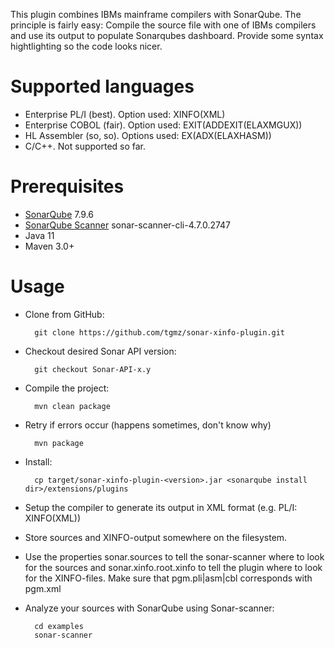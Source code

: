 <!---
/*******************************************************************************
  * Copyright (c) 20.10.2021 Thomas Zierer.
  * All rights reserved. This program and the accompanying materials
  * are made available under the terms of the Eclipse Public License v2.0
  * which accompanies this distribution, and is available at
  * http://www.eclipse.org/legal/epl-v20.html
  *
  * Contributors:
  *    Thomas Zierer - initial API and implementation and/or initial documentation
  *******************************************************************************/
-->
This plugin combines IBMs mainframe compilers with SonarQube. The principle is fairly easy: Compile the source file with one of IBMs compilers and use its output to populate Sonarqubes dashboard. Provide some syntax hightlighting so the code looks nicer.

Supported languages
===================
* Enterprise PL/I (best). Option used: XINFO(XML)
* Enterprise COBOL (fair). Option used: EXIT(ADDEXIT(ELAXMGUX))
* HL Assembler (so, so). Options used: EX(ADX(ELAXHASM))
* C/C++. Not supported so far.

Prerequisites
=============
* [SonarQube](http://www.sonarqube.org/downloads/) 7.9.6
* [SonarQube Scanner](http://docs.sonarqube.org/display/SCAN/Analyzing+with+SonarQube+Scanner) sonar-scanner-cli-4.7.0.2747
* Java 11
* Maven 3.0+

Usage
=====
* Clone from GitHub:

        git clone https://github.com/tgmz/sonar-xinfo-plugin.git
        
* Checkout desired Sonar API version:

        git checkout Sonar-API-x.y
        
* Compile the project:

        mvn clean package
        
* Retry if errors occur (happens sometimes, don't know why)

        mvn package
        
* Install:

        cp target/sonar-xinfo-plugin-<version>.jar <sonarqube install dir>/extensions/plugins

* Setup the compiler to generate its output in XML format (e.g. PL/I: XINFO(XML))
* Store sources and XINFO-output somewhere on the filesystem.
* Use the properties sonar.sources to tell the sonar-scanner where to look for the sources and sonar.xinfo.root.xinfo to tell the plugin where to look for the XINFO-files. Make sure that pgm.pli|asm|cbl corresponds with pgm.xml
 
* Analyze your sources with SonarQube using Sonar-scanner:

		cd examples
		sonar-scanner
        
